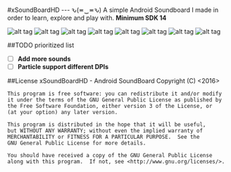 #xSoundBoardHD --- ԅ(≖‿≖ԅ)
A simple Android Soundboard I made in order to learn, explore and play with.
**Minimum SDK 14**

![alt tag](https://raw.githubusercontent.com/xtonousou/xSoundBoardHD/master/screens/view_with_favs.jpg)
![alt tag](https://raw.githubusercontent.com/xtonousou/xSoundBoardHD/master/screens/only_favs.jpg)
![alt tag](https://raw.githubusercontent.com/xtonousou/xSoundBoardHD/master/screens/drawer.jpg)
![alt tag](https://raw.githubusercontent.com/xtonousou/xSoundBoardHD/master/screens/color_picker.jpg)
![alt tag](https://raw.githubusercontent.com/xtonousou/xSoundBoardHD/master/screens/search.jpg)
![alt tag](https://raw.githubusercontent.com/xtonousou/xSoundBoardHD/master/screens/particles.jpg)
![alt tag](https://raw.githubusercontent.com/xtonousou/xSoundBoardHD/master/screens/context_menu.jpg)
![alt tag](https://raw.githubusercontent.com/xtonousou/xSoundBoardHD/master/screens/support_activity.jpg)

##TODO prioritized list
- [ ] **Add more sounds**
- [ ] **Particle support different DPIs**

##License
    xSoundBoardHD - Android SoundBoard
    Copyright (C) <2016>  <Sotirios Roussis>

    This program is free software: you can redistribute it and/or modify
    it under the terms of the GNU General Public License as published by
    the Free Software Foundation, either version 3 of the License, or
    (at your option) any later version.

    This program is distributed in the hope that it will be useful,
    but WITHOUT ANY WARRANTY; without even the implied warranty of
    MERCHANTABILITY or FITNESS FOR A PARTICULAR PURPOSE.  See the
    GNU General Public License for more details.

    You should have received a copy of the GNU General Public License
    along with this program.  If not, see <http://www.gnu.org/licenses/>.
